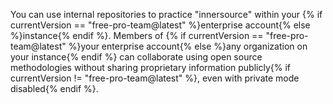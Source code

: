 You can use internal repositories to practice "innersource" within your {% if currentVersion == "free-pro-team@latest" %}enterprise account{% else %}instance{% endif %}. Members of {% if currentVersion == "free-pro-team@latest" %}your enterprise account{% else %}any organization on your instance{% endif %} can collaborate using open source methodologies without sharing proprietary information publicly{% if currentVersion != "free-pro-team@latest" %}, even with private mode disabled{% endif %}.
